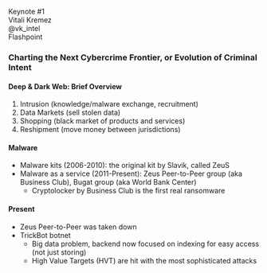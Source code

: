 Keynote #1  
Vitali Kremez  
@vk\_intel  
Flashpoint  

### Charting the Next Cybercrime Frontier, or Evolution of Criminal Intent

#### Deep & Dark Web: Brief Overview

1. Intrusion (knowledge/malware exchange, recruitment)
2. Data Markets (sell stolen data)
3. Shopping (black market of products and services)
4. Reshipment (move money between jurisdictions)

#### Malware

- Malware kits (2006-2010): the original kit by Slavik, called ZeuS
- Malware as a service (2011-Present): Zeus Peer-to-Peer group (aka Business Club), Bugat group (aka World Bank Center)
    - Cryptolocker by Business Club is the first real ransomware

#### Present
- Zeus Peer-to-Peer was taken down
- TrickBot botnet
    - Big data problem, backend now focused on indexing for easy access (not just storing)
    - High Value Targets (HVT) are hit with the most sophisticated attacks
